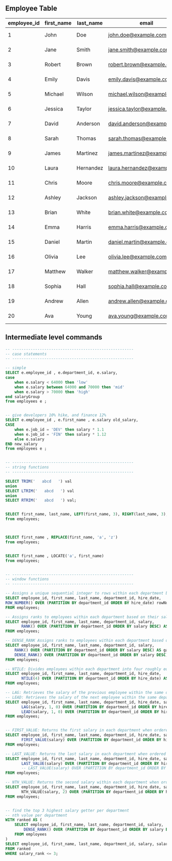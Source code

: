 ## Employee Table

| employee_id | first_name | last_name | email                       | phone_number | hire_date  | job_id | salary   | manager_id | department_id |
| ----------- | ---------- | --------- | --------------------------- | ------------ | ---------- | ------ | -------- | ---------- | ------------- |
| 1           | John       | Doe       | john.doe@example.com        | 123-456-7890 | 2020-01-15 | DEV    | 60000.00 |            | 1             |
| 2           | Jane       | Smith     | jane.smith@example.com      | 234-567-8901 | 2019-03-23 | HR     | 75000.00 |            | 2             |
| 3           | Robert     | Brown     | robert.brown@example.com    | 345-678-9012 | 2021-11-04 | DEV    | 50000.00 | 1          | 1             |
| 4           | Emily      | Davis     | emily.davis@example.com     | 456-789-0123 | 2018-07-19 | MKT    | 55000.00 |            | 3             |
| 5           | Michael    | Wilson    | michael.wilson@example.com  | 567-890-1234 | 2020-02-12 | FIN    | 70000.00 | 2          | 4             |
| 6           | Jessica    | Taylor    | jessica.taylor@example.com  | 678-901-2345 | 2019-09-30 | HR     | 68000.00 | 2          | 2             |
| 7           | David      | Anderson  | david.anderson@example.com  | 789-012-3456 | 2017-12-21 | DEV    | 75000.00 | 3          | 1             |
| 8           | Sarah      | Thomas    | sarah.thomas@example.com    | 890-123-4567 | 2021-05-10 | MKT    | 60000.00 |            | 3             |
| 9           | James      | Martinez  | james.martinez@example.com  | 901-234-5678 | 2018-04-14 | FIN    | 72000.00 | 4          | 4             |
| 10          | Laura      | Hernandez | laura.hernandez@example.com | 012-345-6789 | 2020-06-09 | DEV    | 58000.00 | 1          | 1             |
| 11          | Chris      | Moore     | chris.moore@example.com     | 123-456-7890 | 2019-01-25 | HR     | 65000.00 | 2          | 2             |
| 12          | Ashley     | Jackson   | ashley.jackson@example.com  | 234-567-8901 | 2017-11-18 | MKT    | 70000.00 |            | 3             |
| 13          | Brian      | White     | brian.white@example.com     | 345-678-9012 | 2021-08-07 | FIN    | 75000.00 | 5          | 4             |
| 14          | Emma       | Harris    | emma.harris@example.com     | 456-789-0123 | 2018-03-02 | DEV    | 64000.00 | 3          | 1             |
| 15          | Daniel     | Martin    | daniel.martin@example.com   | 567-890-1234 | 2019-06-15 | HR     | 68000.00 | 2          | 2             |
| 16          | Olivia     | Lee       | olivia.lee@example.com      | 678-901-2345 | 2020-10-22 | MKT    | 60000.00 |            | 3             |
| 17          | Matthew    | Walker    | matthew.walker@example.com  | 789-012-3456 | 2017-09-12 | FIN    | 70000.00 | 6          | 4             |
| 18          | Sophia     | Hall      | sophia.hall@example.com     | 890-123-4567 | 2018-12-05 | DEV    | 75000.00 | 1          | 1             |
| 19          | Andrew     | Allen     | andrew.allen@example.com    | 901-234-5678 | 2021-03-28 | HR     | 72000.00 | 2          | 2             |
| 20          | Ava        | Young     | ava.young@example.com       | 012-345-6789 | 2020-07-19 | MKT    | 68000.00 |            | 3             |

## Intermediate level commands

```sql
-- -----------------------------------------------------
-- case statements
-- -----------------------------------------------------

-- simple
SELECT e.employee_id , e.department_id, e.salary,
case
	when e.salary < 64000 then 'low'
	when e.salary between 64000 and 70000 then 'mid'
	when e.salary > 70000 then 'high'
end salaryGroup
from employees e ;


-- give developers 10% hike, and finance 12%
SELECT e.employee_id , e.first_name , e.salary old_salary,
CASE
	when e.job_id = 'DEV' then salary * 1.1
	when e.job_id = 'FIN' then salary * 1.12
	else e.salary
END new_salary
from employees e ;


-- -----------------------------------------------------
-- string functions
-- -----------------------------------------------------

SELECT TRIM('   abcd   ') val
union
SELECT LTRIM('   abcd   ') val
union
SELECT RTRIM('   abcd   ') val;


SELECT first_name, last_name, LEFT(first_name, 3), RIGHT(last_name, 3), CONCAT(first_name, last_name) comb, SUBSTRING(CONCAT(first_name, last_name), 2, 5)
from employees;



SELECT first_name , REPLACE(first_name, 'a', 'z')
from employees;


SELECT first_name , LOCATE('a', first_name)
from employees;


-- -----------------------------------------------------
-- window functions
-- -----------------------------------------------------

-- Assigns a unique sequential integer to rows within each department based on the hire date.
SELECT employee_id, first_name, last_name, department_id, hire_date,
ROW_NUMBER() OVER (PARTITION BY department_id ORDER BY hire_date) rowNumber
FROM employees;

-- Assigns ranks to employees within each department based on their salary, with gaps for ties.
SELECT employee_id, first_name, last_name, department_id, salary,
       RANK() OVER (PARTITION BY department_id ORDER BY salary DESC) AS salaryrank
FROM employees;

-- DENSE_RANK Assigns ranks to employees within each department based on their salary, without gaps for ties
SELECT employee_id, first_name, last_name, department_id, salary,
	RANK() OVER (PARTITION BY department_id ORDER BY salary DESC) AS gaprank,
	DENSE_RANK() OVER (PARTITION BY department_id ORDER BY salary DESC) AS denserank
FROM employees;

-- NTILE: Divides employees within each department into four roughly equal groups based on hire date.
SELECT employee_id, first_name, last_name, department_id, hire_date,
       NTILE(4) OVER (PARTITION BY department_id ORDER BY hire_date) AS bucket
FROM employees;

-- LAG: Retrieves the salary of the previous employee within the same department, based on hire date.
-- LEAD: Retrieves the salary of the next employee within the same department, based on hire date.
SELECT employee_id, first_name, last_name, department_id, hire_date, salary,
       LAG(salary, 1, 0) OVER (PARTITION BY department_id ORDER BY hire_date) AS salarylag,
       LEAD(salary, 1, 0) OVER (PARTITION BY department_id ORDER BY hire_date) AS salarylead
FROM employees;


-- FIRST_VALUE: Returns the first salary in each department when ordered by hire date.
SELECT employee_id, first_name, last_name, department_id, hire_date, salary,
       FIRST_VALUE(salary) OVER (PARTITION BY department_id ORDER BY hire_date) AS firstvalue
FROM employees;

-- LAST_VALUE: Returns the last salary in each department when ordered by hire date.
SELECT employee_id, first_name, last_name, department_id, hire_date, salary,
       LAST_VALUE(salary) OVER (PARTITION BY department_id ORDER BY hire_date ROWS BETWEEN UNBOUNDED PRECEDING AND UNBOUNDED FOLLOWING) AS lastvalue1,
       -- LAST_VALUE(salary) OVER (PARTITION BY department_id ORDER BY hire_date) AS lastvalue2 -- does nothing
FROM employees;

-- NTH_VALUE: Returns the second salary within each department when ordered by hire date.
SELECT employee_id, first_name, last_name, department_id, hire_date, salary,
       NTH_VALUE(salary, 2) OVER (PARTITION BY department_id ORDER BY hire_date) AS nthvalue
FROM employees;


-- find the top 3 highest salary getter per department
-- nth value per department
WITH ranked AS (
    SELECT employee_id, first_name, last_name, department_id, salary,
        DENSE_RANK() OVER (PARTITION BY department_id ORDER BY salary DESC) AS salary_rank
    FROM employees
)
SELECT employee_id, first_name, last_name, department_id, salary, salary_rank
FROM ranked
WHERE salary_rank <= 3;

```
